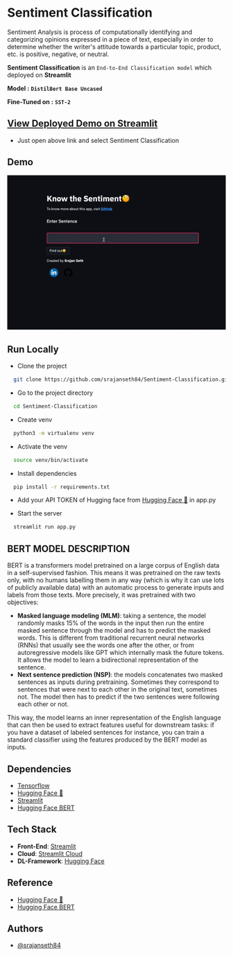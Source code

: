 # Sentiment Classification 

Sentiment Analysis is process of computationally identifying and categorizing opinions expressed in a piece of text, especially in order to determine whether the writer's attitude towards a particular topic, product, etc. is positive, negative, or neutral.

**Sentiment Classification** is an `End-to-End Classification model` which deployed on **Streamlit**

**Model :** **`DistilBert Base Uncased`**

**Fine-Tuned on :** **`SST-2`**

## [View Deployed Demo on Streamlit](https://share.streamlit.io/srajanseth84/all-ml-projects-streamlit/main/app.py)
- Just open above link and select Sentiment Classification

## Demo

![](extras/sentiment.gif)

## Run Locally

* Clone the project

```bash
  git clone https://github.com/srajanseth84/Sentiment-Classification.git
```

* Go to the project directory

```bash
  cd Sentiment-Classification
```
* Create venv

```bash
  python3 -m virtualenv venv 
```

* Activate the venv

```bash
  source venv/bin/activate
```

* Install dependencies

```bash
  pip install -r requirements.txt
```
* Add your API TOKEN of Hugging face from [Hugging Face 🤗](https://huggingface.co/) in app.py

* Start the server

```bash
  streamlit run app.py 
```

## BERT MODEL DESCRIPTION

BERT is a transformers model pretrained on a large corpus of English data in a self-supervised fashion. This means it was pretrained on the raw texts only, with no humans labelling them in any way (which is why it can use lots of publicly available data) with an automatic process to generate inputs and labels from those texts. More precisely, it was pretrained with two objectives:

- **Masked language modeling (MLM)**: taking a sentence, the model randomly masks 15% of the words in the input then run the entire masked sentence through the model and has to predict the masked words. This is different from traditional recurrent neural networks (RNNs) that usually see the words one after the other, or from autoregressive models like GPT which internally mask the future tokens. It allows the model to learn a bidirectional representation of the sentence.
- **Next sentence prediction (NSP)**: the models concatenates two masked sentences as inputs during pretraining. Sometimes they correspond to sentences that were next to each other in the original text, sometimes not. The model then has to predict if the two sentences were following each other or not.


This way, the model learns an inner representation of the English language that can then be used to extract features useful for downstream tasks: if you have a dataset of labeled sentences for instance, you can train a standard classifier using the features produced by the BERT model as inputs.

## Dependencies

* [Tensorflow](https://github.com/tensorflow/tensorflow)
* [Hugging Face 🤗](https://huggingface.co/)
* [Streamlit](https://github.com/streamlit/streamlit)
* [Hugging Face BERT](https://huggingface.co/bert-base-uncased)  

## Tech Stack
* **Front-End**: [Streamlit](https://github.com/streamlit/streamlit)
* **Cloud**: [Streamlit Cloud](https://streamlit.io/cloud)
* **DL-Framework**: [Hugging Face](https://huggingface.co/)

## Reference

- [Hugging Face 🤗](https://huggingface.co/)
- [Hugging Face BERT](https://huggingface.co/bert-base-uncased)

## Authors

- [@srajanseth84](https://github.com/srajanseth84)
